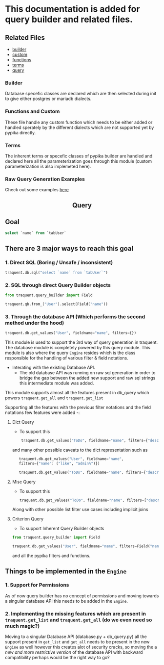 # This documentation is added for query builder and related files.

## Related Files

- [builder](./builder.py)
- [custom](./custom.py)
- [functions](./functions.py)
- [terms](./terms.py)
- [query](../database/query.py)

### Builder

Database specefic classes are declared which are then selected during init to give either postgres or mariadb dialects.

### Functions and Custom

These file handle any custom function which needs to be either added or handled sperately by the different dialects which are not supported yet by pypika directly.

### Terms

The inherent terms or specefic classes of pypika builder are handled and declared here all the parameterization goes through this module (custom parameterization is also implemeted here).

### Raw Query Generation Examples

Check out some examples [here](https://traquentframework.com/docs/v14/user/en/api/query-builder)

<H2 align="center">Query</H2>

## Goal

```sql
select `name` from `tabUser`
```

## There are 3 major ways to reach this goal

### 1. Direct SQL (Boring / Unsafe / inconsistent)

```python
traquent.db.sql("select `name` from `tabUser`")
```

### 2. SQL through direct Query Builder objects

```python
from traquent.query_builder import Field

traquent.qb.from_("User").select(Field("name"))

```

### 3. Through the database API (Which performs the second method under the hood)

```python
traquent.db.get_values("User", fieldname="name", filters={})
```

This module is used to support the 3rd way of query generation in traquent.
The database module is completely powered by this query module.
This module is also where the query `Engine` resides which is the class responsible for the handling of various filter & field notations.

- Interating with the existing Database API.
  - The old database API was running on raw sql generation in order to bridge the gap between the added new support and raw sql strings this intermediate module was added.

This module supports almost all the features present in db_query which powers `traquent.get_all` and `traquent.get_list`

Supporting all the features with the previous filter notations and the field notations few features were added -:

1. Dict Query

   - To support this

   ```python
       traquent.db.get_values("ToDo", fieldname="name", filters={"description": "Something Random"})
   ```

   and many other possible caveats to the dict representation such as

   ```python
      traquent.db.get_values("User", fieldname="name",
      filters={"name": ("like", "admin%")})

      traquent.db.get_values("ToDo", fieldname="name", filters={"description": ("in", ["somso%", "someome"])})
   ```

2. Misc Query

   - To support this

     ```python
     traquent.db.get_values("ToDo", fieldname="name", filters=["description", "=", "someone"])
     ```

   Along with other possible list filter use cases including implicit joins

3. Criterion Query

   - To support Inherent Query Builder objects

   ```python
   from traquent.query_builder import Field

   traquent.db.get_values("User", fieldname="name", filters=Field("name") == "Administrator")

   ```

   and all the pypika filters and functions.

## Things to be implemented in the `Engine`

### 1. Support for Permissions

As of now query builder has no concept of permissions and moving towards a singular database API this needs to be added in the `Engine`.

### 2. Implementing the missing features which are present in `traquent.get_list` and `traquent.get_all` (do we even need so much magic?)

Moving to a singular Database API (database.py + db_query.py) all the support present in `get_list` and `get_all` needs to be present in the new `Engine` as well however this creates alot of security cracks, so moving the a *new and more restrictive version* of the database API with backward compatibility perhaps would be the right way to go?

